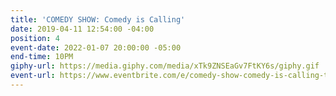 ```yaml
---
title: 'COMEDY SHOW: Comedy is Calling'
date: 2019-04-11 12:54:00 -04:00
position: 4
event-date: 2022-01-07 20:00:00 -05:00
end-time: 10PM
giphy-url: https://media.giphy.com/media/xTk9ZNSEaGv7FtKY6s/giphy.gif
event-url: https://www.eventbrite.com/e/comedy-show-comedy-is-calling-tickets-216017884307
---
```


